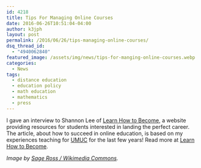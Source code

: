 ```yaml
---
id: 4218
title: Tips For Managing Online Courses
date: 2016-06-26T10:51:04-04:00
author: k3jph
layout: post
permalink: /2016/06/26/tips-managing-online-courses/
dsq_thread_id:
  - "4940062840"
featured_image: /assets/img/news/tips-for-manging-online-courses.webp
categories:
  - News
tags:
  - distance education
  - education policy
  - math education
  - mathematics
  - press
---
```

I gave an interview to Shannon Lee of [Learn How to
Become](http://www.learnhowtobecome.org), a website providing
resources for students interested in landing the perfect career.
The article, about how to succeed in online education, is based on
my experiences teaching for [UMUC](/teaching) for the
last few years!  Read more at [Learn How to Become](http://www.learnhowtobecome.org/online-universities-and-colleges/).

_Image by [Sage Ross / Wikimedia
Commons](https://commons.wikimedia.org/wiki/File:Advanced_editing_workshop_at_Wikipedia_in_Higher_Education_Summit,_2011-07-09.webp)._
